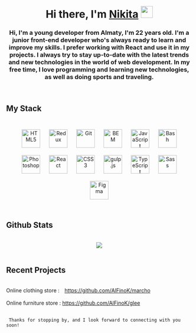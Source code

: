 
<br/>  




<h1 align="center">
      Hi there, I'm <a href="#" target="_blank">Nikita</a>
      <img
        src="https://github.com/blackcater/blackcater/raw/main/images/Hi.gif"
        height="32" />
    </h1>
    <h3 align="center" color="d93a7c">Hi, I'm a young developer from Almaty, I'm 22 years old. I'm a junior front-end developer who's always ready to learn and improve my skills. I prefer working with React and use it in my projects. I always try to stay up-to-date with the latest trends and new technologies in the world of web development. In my free time, I love programming and learning new technologies, as well as doing sports and traveling.</h3>


<br/>  


## My Stack
 
 
<br/>  



<div align="center">  
<a href="https://en.wikipedia.org/wiki/HTML5" target="_blank"><img style="margin: 10px" src="https://profilinator.rishav.dev/skills-assets/html5-original-wordmark.svg" alt="HTML5" height="50" /></a>  
<a href="https://redux.js.org/" target="_blank"><img style="margin: 10px" src="https://profilinator.rishav.dev/skills-assets/redux-original.svg" alt="Redux" height="50" /></a>  
<a href="https://github.com/" target="_blank"><img style="margin: 10px" src="https://profilinator.rishav.dev/skills-assets/git-scm-icon.svg" alt="Git" height="50" /></a>  
<a href="http://getbem.com/" target="_blank"><img style="margin: 10px" src="https://profilinator.rishav.dev/skills-assets/bem.svg" alt="BEM" height="50" /></a>  
<a href="https://www.javascript.com/" target="_blank"><img style="margin: 10px" src="https://profilinator.rishav.dev/skills-assets/javascript-original.svg" alt="JavaScript" height="50" /></a>  
<a href="https://www.gnu.org/software/bash/" target="_blank"><img style="margin: 10px" src="https://profilinator.rishav.dev/skills-assets/gnu_bash-icon.svg" alt="Bash" height="50" /></a>  
<a href="https://www.adobe.com/in/products/photoshop.html" target="_blank"><img style="margin: 10px" src="https://profilinator.rishav.dev/skills-assets/photoshop-plain.svg" alt="Photoshop" height="50" /></a>  
<a href="https://reactjs.org/" target="_blank"><img style="margin: 10px" src="https://profilinator.rishav.dev/skills-assets/react-original-wordmark.svg" alt="React" height="50" /></a>  
<a href="https://www.w3schools.com/css/" target="_blank"><img style="margin: 10px" src="https://profilinator.rishav.dev/skills-assets/css3-original-wordmark.svg" alt="CSS3" height="50" /></a>  
<a href="https://gulpjs.com/" target="_blank"><img style="margin: 10px" src="https://profilinator.rishav.dev/skills-assets/gulp-plain.svg" alt="gulp.js" height="50" /></a>  
<a href="https://www.typescriptlang.org/" target="_blank"><img style="margin: 10px" src="https://profilinator.rishav.dev/skills-assets/typescript-original.svg" alt="TypeScript" height="50" /></a>  
<a href="https://sass-lang.com/" target="_blank"><img style="margin: 10px" src="https://profilinator.rishav.dev/skills-assets/sass-original.svg" alt="Sass" height="50" /></a>  
<a href="https://www.figma.com/" target="_blank"><img style="margin: 10px" src="https://profilinator.rishav.dev/skills-assets/figma-icon.svg" alt="Figma" height="50" /></a>  
</div>

<br/>  




## Github Stats  

<br/>  


<div background-color="#0969da" align="center"><img src="https://github-readme-stats.vercel.app/api?username=AlFinoK&show_icons=true&count_private=true&hide_border=true" align="center" /></div>  

<br/>  

## Recent Projects  


<br/>
     <div> Online clothing store :    <a style="margin-left: 10px;" href="https://github.com/AlFinoK/marcho">https://github.com/AlFinoK/marcho</a></div>
    <br/> 
     <div> Online furniture store :    <a href="https://github.com/AlFinoK/glee">https://github.com/AlFinoK/glee</a></div>
     <br/>
     
     Thanks for stopping by, and I look forward to connecting with you soon!
